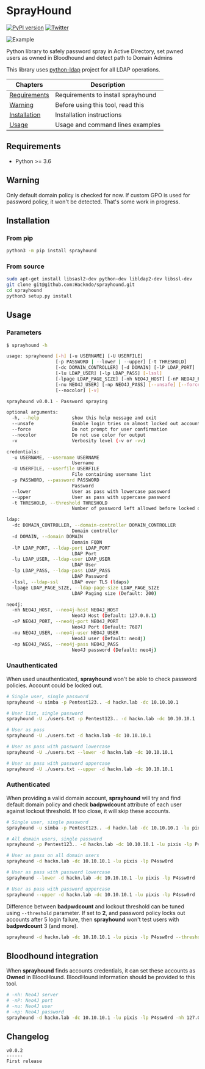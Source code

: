 # SprayHound

[![PyPI version](https://d25lcipzij17d.cloudfront.net/badge.svg?id=py&type=6&v=0.0.3&x2=0)](https://pypi.org/project/sprayhound/) [![Twitter](https://img.shields.io/twitter/follow/hackanddo?label=HackAndDo&style=social)](https://twitter.com/intent/follow?screen_name=hackanddo)


![Example](https://raw.githubusercontent.com/Hackndo/sprayhound/master/asssets/example.gif)

Python library to safely password spray in Active Directory, set pwned users as owned in Bloodhound and detect path to Domain Admins


This library uses [python-ldap](https://www.python-ldap.org/en/python-ldap-3.3.0/) project for all LDAP operations.

| Chapters                                     | Description                                             |
|----------------------------------------------|---------------------------------------------------------|
| [Requirements](#requirements)                | Requirements to install sprayhound                      |
| [Warning](#warning)                          | Before using this tool, read this                       |
| [Installation](#installation)                | Installation instructions                               |
| [Usage](#usage)                              | Usage and command lines examples                        |

## Requirements

* Python >= 3.6

## Warning

Only default domain policy is checked for now. If custom GPO is used for password policy, it won't be detected. That's some work in progress.


## Installation

### From pip

```bash
python3 -m pip install sprayhound
```

### From source

```bash
sudo apt-get install libsasl2-dev python-dev libldap2-dev libssl-dev
git clone git@github.com:Hackndo/sprayhound.git
cd sprayhound
python3 setup.py install
```

## Usage

### Parameters

```bash
$ sprayhound -h

usage: sprayhound [-h] [-u USERNAME] [-U USERFILE]
                  [-p PASSWORD | --lower | --upper] [-t THRESHOLD]
                  [-dc DOMAIN_CONTROLLER] [-d DOMAIN] [-lP LDAP_PORT]
                  [-lu LDAP_USER] [-lp LDAP_PASS] [-lssl]
                  [-lpage LDAP_PAGE_SIZE] [-nh NEO4J_HOST] [-nP NEO4J_PORT]
                  [-nu NEO4J_USER] [-np NEO4J_PASS] [--unsafe] [--force]
                  [--nocolor] [-v]

sprayhound v0.0.1 - Password spraying

optional arguments:
  -h, --help            show this help message and exit
  --unsafe              Enable login tries on almost locked out accounts
  --force               Do not prompt for user confirmation
  --nocolor             Do not use color for output
  -v                    Verbosity level (-v or -vv)

credentials:
  -u USERNAME, --username USERNAME
                        Username
  -U USERFILE, --userfile USERFILE
                        File containing username list
  -p PASSWORD, --password PASSWORD
                        Password
  --lower               User as pass with lowercase password
  --upper               User as pass with uppercase password
  -t THRESHOLD, --threshold THRESHOLD
                        Number of password left allowed before locked out

ldap:
  -dc DOMAIN_CONTROLLER, --domain-controller DOMAIN_CONTROLLER
                        Domain controller
  -d DOMAIN, --domain DOMAIN
                        Domain FQDN
  -lP LDAP_PORT, --ldap-port LDAP_PORT
                        LDAP Port
  -lu LDAP_USER, --ldap-user LDAP_USER
                        LDAP User
  -lp LDAP_PASS, --ldap-pass LDAP_PASS
                        LDAP Password
  -lssl, --ldap-ssl     LDAP over TLS (ldaps)
  -lpage LDAP_PAGE_SIZE, --ldap-page-size LDAP_PAGE_SIZE
                        LDAP Paging size (Default: 200)

neo4j:
  -nh NEO4J_HOST, --neo4j-host NEO4J_HOST
                        Neo4J Host (Default: 127.0.0.1)
  -nP NEO4J_PORT, --neo4j-port NEO4J_PORT
                        Neo4J Port (Default: 7687)
  -nu NEO4J_USER, --neo4j-user NEO4J_USER
                        Neo4J user (Default: neo4j)
  -np NEO4J_PASS, --neo4j-pass NEO4J_PASS
                        Neo4J password (Default: neo4j)
```

### Unauthenticated

When used unauthenticated, **sprayhound** won't be able to check password policies. Account could be locked out.

```bash
# Single user, single password
sprayhound -u simba -p Pentest123.. -d hackn.lab -dc 10.10.10.1

# User list, single password
sprayhound -U ./users.txt -p Pentest123.. -d hackn.lab -dc 10.10.10.1

# User as pass
sprayhound -U ./users.txt -d hackn.lab -dc 10.10.10.1

# User as pass with password lowercase
sprayhound -U ./users.txt --lower -d hackn.lab -dc 10.10.10.1

# User as pass with password uppercase
sprayhound -U ./users.txt --upper -d hackn.lab -dc 10.10.10.1
```

### Authenticated

When providing a valid domain account, **sprayhound** will try and find default domain policy and check **badpwdcount** attribute of each user against lockout threshold. If too close, it will skip these accounts.

```bash
# Single user, single password
sprayhound -u simba -p Pentest123.. -d hackn.lab -dc 10.10.10.1 -lu pixis -lp P4ssw0rd

# All domain users, single password
sprayhound -p Pentest123.. -d hackn.lab -dc 10.10.10.1 -lu pixis -lp P4ssw0rd

# User as pass on all domain users
sprayhound -d hackn.lab -dc 10.10.10.1 -lu pixis -lp P4ssw0rd

# User as pass with password lowercase
sprayhound --lower -d hackn.lab -dc 10.10.10.1 -lu pixis -lp P4ssw0rd

# User as pass with password uppercase
sprayhound --upper -d hackn.lab -dc 10.10.10.1 -lu pixis -lp P4ssw0rd
```

Difference between **badpwdcount** and lockout threshold can be tuned using `--threshold` parameter. If set to **2**, and password policy locks out accounts after 5 login failure, then **sprayhound** won't test users with **badpwdcount** 3 (and more).

```bash
sprayhound -d hackn.lab -dc 10.10.10.1 -lu pixis -lp P4ssw0rd --threshold 1
```

## Bloodhound integration

When **sprayhound** finds accounts credentials, it can set these accounts as **Owned** in BloodHound. BloodHound information should be provided to this tool.

```bash
# -nh: Neo4J server
# -nP: Neo4J port
# -nu: Neo4J user
# -np: Neo4J password
sprayhound -d hackn.lab -dc 10.10.10.1 -lu pixis -lp P4ssw0rd -nh 127.0.0.1 -nP 7687 -nu neo4j -np bloodhound
```


## Changelog

```
v0.0.2
------
First release
```
